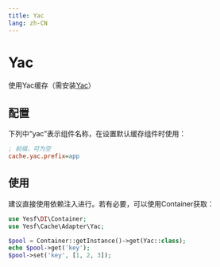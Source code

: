 ```yaml
---
title: Yac
lang: zh-CN
---
```


# Yac

使用Yac缓存（需安装[Yac](https://github.com/laruence/yac)）

## 配置

下列中“yac”表示组件名称，在设置默认缓存组件时使用：

```ini
; 前缀，可为空
cache.yac.prefix=app
```

## 使用

建议直接使用依赖注入进行。若有必要，可以使用Container获取：

```php
use Yesf\DI\Container;
use Yesf\Cache\Adapter\Yac;

$pool = Container::getInstance()->get(Yac::class);
echo $pool->get('key');
$pool->set('key', [1, 2, 3]);
```